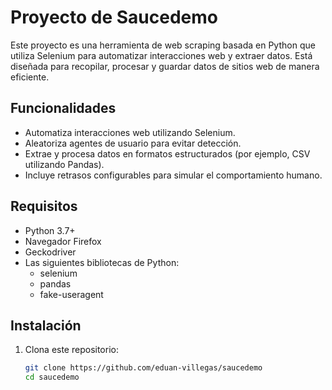 # Proyecto de Saucedemo

Este proyecto es una herramienta de web scraping basada en Python que utiliza Selenium para automatizar interacciones web y extraer datos. Está diseñada para recopilar, procesar y guardar datos de sitios web de manera eficiente.

## Funcionalidades

- Automatiza interacciones web utilizando Selenium.
- Aleatoriza agentes de usuario para evitar detección.
- Extrae y procesa datos en formatos estructurados (por ejemplo, CSV utilizando Pandas).
- Incluye retrasos configurables para simular el comportamiento humano.

## Requisitos

- Python 3.7+
- Navegador Firefox
- Geckodriver
- Las siguientes bibliotecas de Python:
  - selenium
  - pandas
  - fake-useragent

## Instalación

1. Clona este repositorio:
   ```bash
   git clone https://github.com/eduan-villegas/saucedemo
   cd saucedemo

